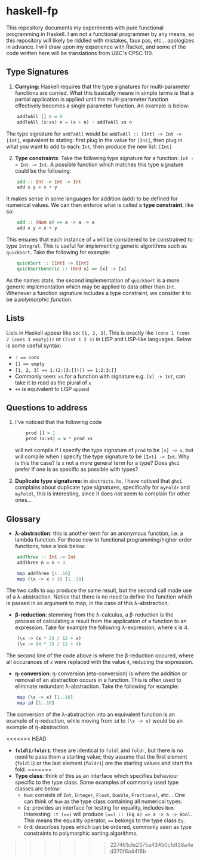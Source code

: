 # haskell-fp

This repository documents my experiments with pure functional programming in Haskell. I am not a functional programmer
by any means, so this repository will likely be riddled with mistakes, faux pas, etc... apologizes in advance. I will 
draw upon my experience with Racket, and some of the code written here will be translations from UBC's CPSC 110. 

## Type Signatures

1. <strong>Currying:</strong> Haskell requires that the type signatures for multi-parameter functions are curried. What this basically means in simple terms is that a partial application is applied until the multi-parameter function effectively becomes a single parameter function. An example is below:

```Haskell
    addToAll [] n = 0
    addToAll (x:xs) n = (x + n) : addToAll xs n
```
The type signature for `addToAll` would be `addToAll :: [Int] -> Int -> [Int]`, equivalent to stating: first plug in the value for `[Int]`, then plug in what you want to add to each: `Int`, then produce the new list: `[Int]`

2. <strong>Type constraints</strong>: Take the following type signature for a function: `Int -> Int -> Int`. A possible function which matches this type signature could be the following:

```Haskell
    add :: Int -> Int -> Int
    add x y = x + y
```

It makes sense in some languages for addition (add) to be defined for numerical values. We can then enforce what is called a <strong>type constraint</strong>, like so:

```Haskell
    add :: (Num a) => a -> a -> a
    add x y = x + y    
```

This ensures that each instance of `a` will be considered to be constrained to type `Integral`. This is useful for implementing generic algorithms such as `quickSort`. Take the following for example:

```Haskell
    quickSort :: [Int] -> [Int]
    quickSortGeneric :: (Ord x) => [x] -> [x]
```

As the names state, the second implementation of `quickSort` is a more generic implementation which may be applied to data other than `Int`. Whenever a function signature includes a type constraint, we consider it to be a <i>polymorphic function</i>.

## Lists
Lists in Haskell appear like so: `[1, 2, 3]`. This is exactly like `(cons 1 (cons 2 (cons 3 empty)))` or `(list 1 2 3)` in LISP and LISP-like languages. Below is some useful syntax:

* `: == cons`
* `[] == empty`
* `[1, 2, 3] == 1:(2:(3:[]))) == 1:2:3:[]`
* Commonly seen: `xs` for a function with signature e.g. `[x] -> Int`, can take it to read as the plural of `x`
* `++` is equivalent to LISP `append`

## Questions to address

1. I've noticed that the following code

    ```Haskell
        prod [] = 1
        prod (x:xs) = x * prod xs
    ```
    will not compile if I specify the type signature of `prod` to be `[x] -> x`, but will compile when I specify the type signature to be `[Int] -> Int`. Why is this the case? Is `x` not a more general term for a type? Does `ghci` prefer if one is as specific as possible with types?
    
2. <strong>Duplicate type signatures</strong>: in `abstracts.hs`, I have noticed that `ghci` complains about duplicate type signatures, specifically for `myFoldr` and `myFoldl`, this is interesting, since it does not seem to complain for other ones...

## Glossary

* <strong>λ-abstraction</strong>: this is another term for an anonymous function, i.e. a lambda function. For those new to functional programming/higher order functions, take a look below:

```Haskell
    addThree :: Int -> Int
    addThree n = n + 3

    map addThree [1..10]    
    map (\x -> x + 3) [1..10]
```

The two calls to `map` produce the same result, but the second call made use of a λ-abstraction. Notice that there is no need to define the function which is passed in as argument to map, in the case of this λ-abstraction. 

* <strong>β-reduction</strong>: stemming from the λ-calculus, a β-reduction is the process of calculating a result from the application of a function to an expression. Take for example the following λ-expression, where x is 4.

```Haskell
    (\x -> (x * 2) / 12 + x)
    (\x -> (4 * 2) / 12 + 4)
```

The second line of the code above is where the β-reduction occured, where all occurances of `x` were replaced with the value `4`, reducing the expression.

* <strong>η-conversion</strong>: η-conversion (eta-conversion) is where the addition or removal of an abstraction occurs in a function. This is often used to eliminate redundant λ-abstraction. Take the following for example:

```Haskell
    map (\x -> x) [1..10]
    map id [1..10]
```

The conversion of the λ-abstraction into an equivalent function is an example of η-reduction, while moving from `id` to `(\x -> x)` would be an example of η-abstraction.

<<<<<<< HEAD
* <strong>`foldl1/foldr1`</strong>: these are identical to `foldl` and `foldr`, but there is no need to pass them a starting value; they assume that the first element (`foldl1`) or the last element (`foldr1`) are the starting values and start the fold. 
=======
* <strong>Type class</strong>: think of this as an interface which specifies behaviour specific to the type class. Some examples of commonly used type classes are below:
    * `Num`: consists of `Int`, `Integer`, `Float`, `Double`, `Fractional`, etc... One can think of `Num` as the type class containing          all numerical types.
    * `Eq`: provides an interface for testing for equality, includes `Num`. Interesting: `:t (==)` will produce                                `(==) :: (Eq a) => a -> a -> Bool`. This means the equality operator, `==` belongs to the type class `Eq`.
    * `Ord`: describes types which can be ordered, commonly seen as type constraints to polymorphic sorting algorithms.
>>>>>>> 227461cfe2375a43450c1df28a4ed370f6a44f8b
